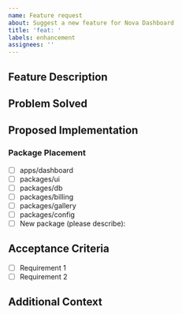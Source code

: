 ```yaml
---
name: Feature request
about: Suggest a new feature for Nova Dashboard
title: 'feat: '
labels: enhancement
assignees: ''
---
```


## Feature Description

<!-- A clear and concise description of the feature you're proposing -->

## Problem Solved

<!-- Describe the problem or need this feature addresses -->

## Proposed Implementation

<!-- Describe how this feature might be implemented -->

### Package Placement

<!-- Which package should this feature belong to? -->

- [ ] apps/dashboard
- [ ] packages/ui
- [ ] packages/db
- [ ] packages/billing
- [ ] packages/gallery
- [ ] packages/config
- [ ] New package (please describe):

## Acceptance Criteria

<!-- List the requirements that must be met for this feature to be considered complete -->

- [ ] Requirement 1
- [ ] Requirement 2

## Additional Context

<!-- Add any other context, screenshots, or examples about the feature request here -->
